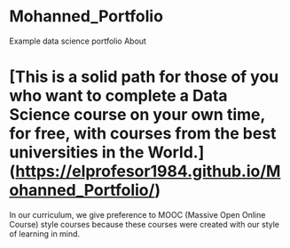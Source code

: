 # Mohanned_Portfolio
Example data science portfolio
About
# [This is a solid path for those of you who want to complete a Data Science course on your own time, for free, with courses from the best universities in the World.] (https://elprofesor1984.github.io/Mohanned_Portfolio/)

In our curriculum, we give preference to MOOC (Massive Open Online Course) style courses because these courses were created with our style of learning in mind.
